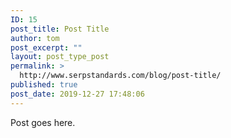 ```yaml
---
ID: 15
post_title: Post Title
author: tom
post_excerpt: ""
layout: post_type_post
permalink: >
  http://www.serpstandards.com/blog/post-title/
published: true
post_date: 2019-12-27 17:48:06
---
```

Post goes here.